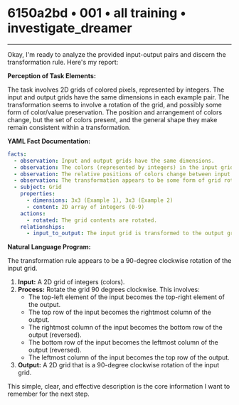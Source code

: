 # 6150a2bd • 001 • all training • investigate_dreamer

---
Okay, I'm ready to analyze the provided input-output pairs and discern the transformation rule. Here's my report:

**Perception of Task Elements:**

The task involves 2D grids of colored pixels, represented by integers. The input and output grids have the same dimensions in each example pair. The transformation seems to involve a rotation of the grid, and possibly some form of color/value preservation. The position and arrangement of colors change, but the set of colors present, and the general shape they make remain consistent within a transformation.

**YAML Fact Documentation:**



```yaml
facts:
  - observation: Input and output grids have the same dimensions.
  - observation: The colors (represented by integers) in the input grid are also present in the output grid.
  - observation: The relative positions of colors change between input and output.
  - observation: The transformation appears to be some form of grid rotation or mirroring.
  - subject: Grid
    properties:
      - dimensions: 3x3 (Example 1), 3x3 (Example 2)
      - content: 2D array of integers (0-9)
    actions:
      - rotated: The grid contents are rotated.
    relationships:
      - input_to_output: The input grid is transformed to the output grid by the rotation.
```



**Natural Language Program:**

The transformation rule appears to be a 90-degree clockwise rotation of the input grid.

1.  **Input:** A 2D grid of integers (colors).
2.  **Process:** Rotate the grid 90 degrees clockwise. This involves:
    *   The top-left element of the input becomes the top-right element of the output.
    *   The top row of the input becomes the rightmost column of the output.
    *   The rightmost column of the input becomes the bottom row of the output (reversed).
    *   The bottom row of the input becomes the leftmost column of the output (reversed).
    *   The leftmost column of the input becomes the top row of the output.
3. **Output:** A 2D grid that is a 90-degree clockwise rotation of the input grid.

This simple, clear, and effective description is the core information I want to remember for the next step.

